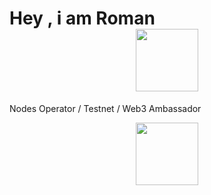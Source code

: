 # Hey , i am Roman  <div id="header" align="center"> <img src="https://media.giphy.com/media/26BkNnO2qmCWTQuac/giphy.gif" width="100"/> </div>
Nodes Operator / Testnet / Web3 Ambassador
<div id="header" align="center"> <img src="https://media.giphy.com/media/i1JHRZSXO9LZZDHqii/giphy.gif" width="100"/> </div>
